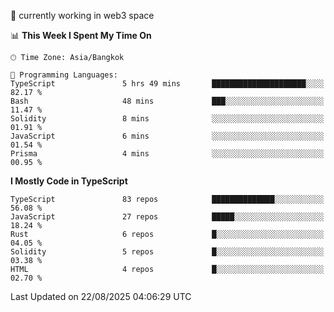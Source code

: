 🔭 currently working in web3 space

<!--START_SECTION:waka-->
📊 **This Week I Spent My Time On** 

```text
🕑︎ Time Zone: Asia/Bangkok

💬 Programming Languages: 
TypeScript               5 hrs 49 mins       █████████████████████░░░░   82.17 % 
Bash                     48 mins             ███░░░░░░░░░░░░░░░░░░░░░░   11.47 % 
Solidity                 8 mins              ░░░░░░░░░░░░░░░░░░░░░░░░░   01.91 % 
JavaScript               6 mins              ░░░░░░░░░░░░░░░░░░░░░░░░░   01.54 % 
Prisma                   4 mins              ░░░░░░░░░░░░░░░░░░░░░░░░░   00.95 % 
```

**I Mostly Code in TypeScript** 

```text
TypeScript               83 repos            ██████████████░░░░░░░░░░░   56.08 % 
JavaScript               27 repos            █████░░░░░░░░░░░░░░░░░░░░   18.24 % 
Rust                     6 repos             █░░░░░░░░░░░░░░░░░░░░░░░░   04.05 % 
Solidity                 5 repos             █░░░░░░░░░░░░░░░░░░░░░░░░   03.38 % 
HTML                     4 repos             █░░░░░░░░░░░░░░░░░░░░░░░░   02.70 % 
```




 Last Updated on 22/08/2025 04:06:29 UTC
<!--END_SECTION:waka-->

